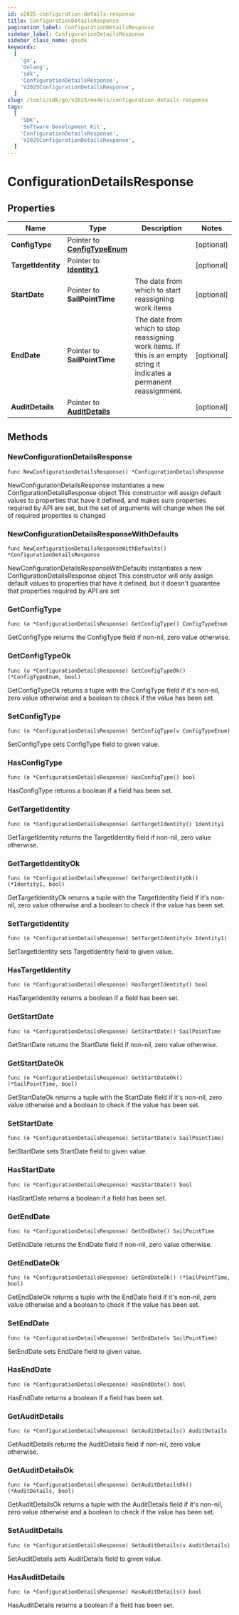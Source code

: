```yaml
---
id: v2025-configuration-details-response
title: ConfigurationDetailsResponse
pagination_label: ConfigurationDetailsResponse
sidebar_label: ConfigurationDetailsResponse
sidebar_class_name: gosdk
keywords:
  [
    'go',
    'Golang',
    'sdk',
    'ConfigurationDetailsResponse',
    'V2025ConfigurationDetailsResponse',
  ]
slug: /tools/sdk/go/v2025/models/configuration-details-response
tags:
  [
    'SDK',
    'Software Development Kit',
    'ConfigurationDetailsResponse',
    'V2025ConfigurationDetailsResponse',
  ]
---
```


# ConfigurationDetailsResponse

## Properties

| Name | Type | Description | Notes |
| --- | --- | --- | --- |
| **ConfigType** | Pointer to [**ConfigTypeEnum**](config-type-enum) |  | [optional] |
| **TargetIdentity** | Pointer to [**Identity1**](identity1) |  | [optional] |
| **StartDate** | Pointer to **SailPointTime** | The date from which to start reassigning work items | [optional] |
| **EndDate** | Pointer to **SailPointTime** | The date from which to stop reassigning work items. If this is an empty string it indicates a permanent reassignment. | [optional] |
| **AuditDetails** | Pointer to [**AuditDetails**](audit-details) |  | [optional] |

## Methods

### NewConfigurationDetailsResponse

`func NewConfigurationDetailsResponse() *ConfigurationDetailsResponse`

NewConfigurationDetailsResponse instantiates a new ConfigurationDetailsResponse object This constructor will assign default values to properties that have it defined, and makes sure properties required by API are set, but the set of arguments will change when the set of required properties is changed

### NewConfigurationDetailsResponseWithDefaults

`func NewConfigurationDetailsResponseWithDefaults() *ConfigurationDetailsResponse`

NewConfigurationDetailsResponseWithDefaults instantiates a new ConfigurationDetailsResponse object This constructor will only assign default values to properties that have it defined, but it doesn't guarantee that properties required by API are set

### GetConfigType

`func (o *ConfigurationDetailsResponse) GetConfigType() ConfigTypeEnum`

GetConfigType returns the ConfigType field if non-nil, zero value otherwise.

### GetConfigTypeOk

`func (o *ConfigurationDetailsResponse) GetConfigTypeOk() (*ConfigTypeEnum, bool)`

GetConfigTypeOk returns a tuple with the ConfigType field if it's non-nil, zero value otherwise and a boolean to check if the value has been set.

### SetConfigType

`func (o *ConfigurationDetailsResponse) SetConfigType(v ConfigTypeEnum)`

SetConfigType sets ConfigType field to given value.

### HasConfigType

`func (o *ConfigurationDetailsResponse) HasConfigType() bool`

HasConfigType returns a boolean if a field has been set.

### GetTargetIdentity

`func (o *ConfigurationDetailsResponse) GetTargetIdentity() Identity1`

GetTargetIdentity returns the TargetIdentity field if non-nil, zero value otherwise.

### GetTargetIdentityOk

`func (o *ConfigurationDetailsResponse) GetTargetIdentityOk() (*Identity1, bool)`

GetTargetIdentityOk returns a tuple with the TargetIdentity field if it's non-nil, zero value otherwise and a boolean to check if the value has been set.

### SetTargetIdentity

`func (o *ConfigurationDetailsResponse) SetTargetIdentity(v Identity1)`

SetTargetIdentity sets TargetIdentity field to given value.

### HasTargetIdentity

`func (o *ConfigurationDetailsResponse) HasTargetIdentity() bool`

HasTargetIdentity returns a boolean if a field has been set.

### GetStartDate

`func (o *ConfigurationDetailsResponse) GetStartDate() SailPointTime`

GetStartDate returns the StartDate field if non-nil, zero value otherwise.

### GetStartDateOk

`func (o *ConfigurationDetailsResponse) GetStartDateOk() (*SailPointTime, bool)`

GetStartDateOk returns a tuple with the StartDate field if it's non-nil, zero value otherwise and a boolean to check if the value has been set.

### SetStartDate

`func (o *ConfigurationDetailsResponse) SetStartDate(v SailPointTime)`

SetStartDate sets StartDate field to given value.

### HasStartDate

`func (o *ConfigurationDetailsResponse) HasStartDate() bool`

HasStartDate returns a boolean if a field has been set.

### GetEndDate

`func (o *ConfigurationDetailsResponse) GetEndDate() SailPointTime`

GetEndDate returns the EndDate field if non-nil, zero value otherwise.

### GetEndDateOk

`func (o *ConfigurationDetailsResponse) GetEndDateOk() (*SailPointTime, bool)`

GetEndDateOk returns a tuple with the EndDate field if it's non-nil, zero value otherwise and a boolean to check if the value has been set.

### SetEndDate

`func (o *ConfigurationDetailsResponse) SetEndDate(v SailPointTime)`

SetEndDate sets EndDate field to given value.

### HasEndDate

`func (o *ConfigurationDetailsResponse) HasEndDate() bool`

HasEndDate returns a boolean if a field has been set.

### GetAuditDetails

`func (o *ConfigurationDetailsResponse) GetAuditDetails() AuditDetails`

GetAuditDetails returns the AuditDetails field if non-nil, zero value otherwise.

### GetAuditDetailsOk

`func (o *ConfigurationDetailsResponse) GetAuditDetailsOk() (*AuditDetails, bool)`

GetAuditDetailsOk returns a tuple with the AuditDetails field if it's non-nil, zero value otherwise and a boolean to check if the value has been set.

### SetAuditDetails

`func (o *ConfigurationDetailsResponse) SetAuditDetails(v AuditDetails)`

SetAuditDetails sets AuditDetails field to given value.

### HasAuditDetails

`func (o *ConfigurationDetailsResponse) HasAuditDetails() bool`

HasAuditDetails returns a boolean if a field has been set.

